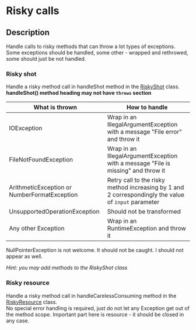 # Risky calls

## Description
Handle calls to risky methods that can throw a lot types of exceptions.\
Some exceptions should be handled, some other - wrapped and rethrowed, some should just be not handled.

### Risky shot
Handle a risky method call in handleShot method in the [RiskyShot](src/main/java/com/efimchick/tasks/risky/RiskyShot.java) class.\
**handleShot() method heading may not have `throws` section** 

| What is thrown | How to handle |
| --- | --- |
| IOException | Wrap in an IllegalArgumentException with a message "File error" and throw it |
| FileNotFoundException | Wrap in an IllegalArgumentException with a message "File is missing" and throw it | 
| ArithmeticException or NumberFormatException | Retry call to the risky method increasing by 1 and 2 correspondingly the value of `input` parameter |
| UnsupportedOperationException | Should not be transformed |
| Any other Exception |  Wrap in an RuntimeException and throw it |

NullPointerException is not welcome. It should not be caught. I should not appear as well.

*Hint: you may add methods to the RiskyShot class*

### Risky resource
Handle a risky method call in handleCarelessConsuming method in the [RiskyResource](src/main/java/com/efimchick/tasks/risky/RiskyResource.java) class.\
No special error handling is required, just do not let any Exception get out of the method scope.
Important part here is resource - it should be closed in any case.

